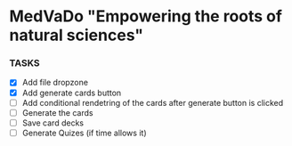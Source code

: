 # MedVaDo "Empowering the roots of natural sciences"

### TASKS

- [x] Add file dropzone
- [x] Add generate cards button
- [ ] Add conditional rendetring of the cards after generate button is clicked
- [ ] Generate the cards
- [ ] Save card decks
- [ ] Generate Quizes (if time allows it)
